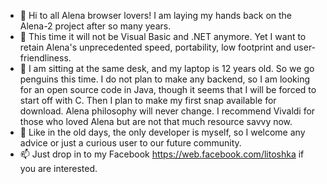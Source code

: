 - 👋 Hi to all Alena browser lovers! I am laying my hands back on the Alena-2 project after so  many years.
- 👀 This time it will not be Visual Basic and .NET anymore. Yet I want to retain Alena's unprecedented speed, portability, low footprint and user-friendliness.
- 🌱 I am sitting at the same desk, and my laptop is 12 years old. So we go penguins this time. I do not plan to make any backend, so I am looking for an open source code in Java, though it seems that I will be forced to start off with C. Then I plan to make my first snap available for download. Alena philosophy will never change. I recommend Vivaldi for those who loved Alena but are not that much resource savvy now.
- 💞️ Like in the old days, the only developer is myself, so I welcome any advice or just a curious user to our future community.
- 📫 Just drop in to my Facebook https://web.facebook.com/litoshka if you are interested.


<!---
Alena-2/Alena-2 is a ✨ special ✨ repository because its `README.md` (this file) appears on your GitHub profile.
You can click the Preview link to take a look at your changes.
--->
